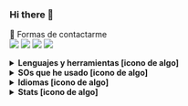 ### Hi there 👋


<p>
  📣 Formas de contactarme<br/>
  <a href="mailto:ruben.diz@udc.es?subject=[GitHub]%20Toma%20de%20contacto&body=Hola%20Rub%C3%A9n%2C%0A%0AMe%20dirijo%20a%20ti%20hoy%20despu%C3%A9s%20de%20ver%20tu%20perfil%20de%20GitHub%20para%20..."><img src="https://img.shields.io/badge/Microsoft_Outlook-0078D4?style=for-the-badge&logo=microsoft-outlook&logoColor=white"/></a>
  <a href="https://instagram.com/ruben_dm_9"><img src="https://img.shields.io/badge/instagram-E4405F.svg?style=for-the-badge&logo=instagram&logoColor=white"/></a>
  <a href="https://www.linkedin.com/in/rub%C3%A9n-diz-mart%C3%ADnez-ab1a17254"><img src="https://img.shields.io/badge/linkedin-0077B5.svg?style=for-the-badge&logo=linkedin&logoColor=white"/></a>
  <a href="https://twitter.com/Rubii960"><img src="https://img.shields.io/badge/twitter-1DA1F2.svg?style=for-the-badge&logo=twitter&logoColor=white"/></a>
</p>


<details>
  <summary><b>Lenguajes y herramientas [icono de algo]</b></summary>
  <br/>
  <p align="left">
        C
        Java
        Pyhton
        HTML5
        CSS3
        JS
        Flutter
        Bash
        Dart
        Ocaml
        Octave
        R
        MySQL
        VSCode
        Git
        GitHub
        Docker
        Vim
        Postman
        Packet Tracer
        AWS
  </p>
</details>
<details>
  <summary><b>SOs que he usado [icono de algo]</b></summary>
  <br/>
  <p align="left">
        Ubuntu
        Ubuntu Server
        Kali Linux
        Debian
        Devuan
        Solaris 11
        FreeBSD
        OpenBSD
        NetBSD
        Fedora
        Windows
        
        
  </p>
</details>
<details>
  <summary><b>Idiomas [icono de algo]</b></summary>
  <br/>
  <p align="left">
        Español
        Gallego
        Inglés
  </p>
</details>

<details>
  <summary><b>Stats [icono de algo]</b></summary>
    <br/>
    <p align="left">
        Hay algo llamado waka y que está en esta [web](https://github.com/anmol098/waka-readme-stats) y sirve para hacer stats chulas
    </p>
    <p align="left">
    <br/>

   <p align="center">
   <img src="https://media.giphy.com/media/f9XgHHnPnDjOF1hWpl/giphy.gif" />
   </p>
   
   <br/>
   </p>
   <p align="center"> <img src="https://github-readme-stats.vercel.app/api?username=rubi960&show_icons=true&theme=gotham%22%20alt=%22Rubi960" />
   </p>
</details>


<!--
**Rubi960/Rubi960** is a ✨ _special_ ✨ repository because its `README.md` (this file) appears on your GitHub profile.

Here are some ideas to get you started:

- 🔭 I’m currently working on ...
- 🌱 I’m currently learning ...
- 👯 I’m looking to collaborate on ...
- 🤔 I’m looking for help with ...
- 💬 Ask me about ...
- 📫 How to reach me: ...
- 😄 Pronouns: ...
- ⚡ Fun fact: ...
-->
